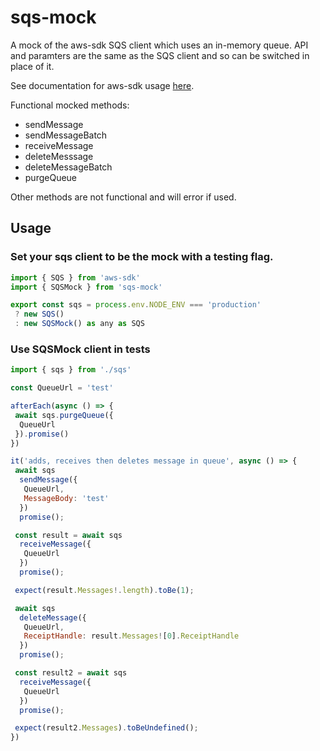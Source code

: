 # sqs-mock

A mock of the aws-sdk SQS client which uses an in-memory queue. API and paramters are the same as the SQS client and so can be switched in place of it.

See documentation for aws-sdk usage [here](https://docs.aws.amazon.com/AWSJavaScriptSDK/latest/AWS/SQS.html).

Functional mocked methods:

- sendMessage
- sendMessageBatch
- receiveMessage
- deleteMesssage
- deleteMessageBatch
- purgeQueue

Other methods are not functional and will error if used.

## Usage

### Set your sqs client to be the mock with a testing flag.

```js
import { SQS } from 'aws-sdk'
import { SQSMock } from 'sqs-mock'

export const sqs = process.env.NODE_ENV === 'production'
 ? new SQS()
 : new SQSMock() as any as SQS
```

### Use SQSMock client in tests

```js
import { sqs } from './sqs'

const QueueUrl = 'test'

afterEach(async () => {
 await sqs.purgeQueue({
  QueueUrl
 }).promise()
})

it('adds, receives then deletes message in queue', async () => {
 await sqs
  sendMessage({
   QueueUrl,
   MessageBody: 'test'
  })
  promise();

 const result = await sqs
  receiveMessage({
   QueueUrl
  })
  promise();

 expect(result.Messages!.length).toBe(1);

 await sqs
  deleteMessage({
   QueueUrl,
   ReceiptHandle: result.Messages![0].ReceiptHandle
  })
  promise();

 const result2 = await sqs
  receiveMessage({
   QueueUrl
  })
  promise();

 expect(result2.Messages).toBeUndefined();
})
```
